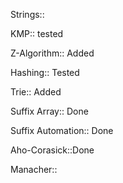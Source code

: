 Strings::

KMP:: tested

Z-Algorithm:: Added

Hashing:: Tested 

Trie:: Added

Suffix Array:: Done

Suffix Automation:: Done 

Aho-Corasick::Done

Manacher:: 

